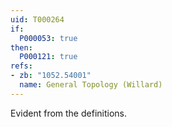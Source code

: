 ```yaml
---
uid: T000264
if:
  P000053: true
then:
  P000121: true
refs:
- zb: "1052.54001"
  name: General Topology (Willard)
---
```


Evident from the definitions.
